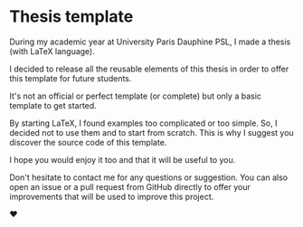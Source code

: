 # Thesis template

During my academic year at University Paris Dauphine PSL, I made a thesis (with LaTeX language).

I decided to release all the reusable elements of this thesis in order to offer this template for future students.

It's not an official or perfect template (or complete) but only a basic template to get started.

By starting LaTeX, I found examples too complicated or too simple. So, I decided not to use them and to start from scratch. This is why I suggest you discover the source code of this template.

I hope you would enjoy it too and that it will be useful to you.

Don't hesitate to contact me for any questions or suggestion. You can also open an issue or a pull request from GitHub directly to offer your improvements that will be used to improve this project.

❤️
